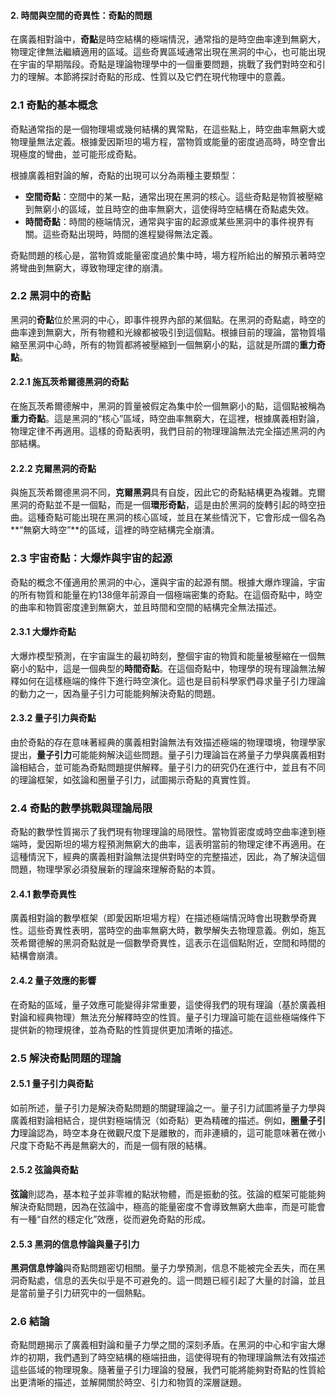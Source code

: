 #### 2. 時間與空間的奇異性：奇點的問題

在廣義相對論中，**奇點**是時空結構的極端情況，通常指的是時空曲率達到無窮大，物理定律無法繼續適用的區域。這些奇異區域通常出現在黑洞的中心，也可能出現在宇宙的早期階段。奇點是理論物理學中的一個重要問題，挑戰了我們對時空和引力的理解。本節將探討奇點的形成、性質以及它們在現代物理中的意義。

### 2.1 奇點的基本概念

奇點通常指的是一個物理場或幾何結構的異常點，在這些點上，時空曲率無窮大或物理量無法定義。根據愛因斯坦的場方程，當物質或能量的密度過高時，時空會出現極度的彎曲，並可能形成奇點。

根據廣義相對論的解，奇點的出現可以分為兩種主要類型：

- **空間奇點**：空間中的某一點，通常出現在黑洞的核心。這些奇點是物質被壓縮到無窮小的區域，並且時空的曲率無窮大，這使得時空結構在奇點處失效。
- **時間奇點**：時間的極端情況，通常與宇宙的起源或某些黑洞中的事件視界有關。這些奇點出現時，時間的進程變得無法定義。

奇點問題的核心是，當物質或能量密度過於集中時，場方程所給出的解預示著時空將彎曲到無窮大，導致物理定律的崩潰。

### 2.2 黑洞中的奇點

黑洞的**奇點**位於黑洞的中心，即事件視界內部的某個點。在黑洞的奇點處，時空的曲率達到無窮大，所有物體和光線都被吸引到這個點。根據目前的理論，當物質塌縮至黑洞中心時，所有的物質都將被壓縮到一個無窮小的點，這就是所謂的**重力奇點**。

#### 2.2.1 施瓦茨希爾德黑洞的奇點

在施瓦茨希爾德解中，黑洞的質量被假定為集中於一個無窮小的點，這個點被稱為**重力奇點**。這是黑洞的“核心”區域，時空曲率無窮大，在這裡，根據廣義相對論，物理定律不再適用。這樣的奇點表明，我們目前的物理理論無法完全描述黑洞的內部結構。

#### 2.2.2 克爾黑洞的奇點

與施瓦茨希爾德黑洞不同，**克爾黑洞**具有自旋，因此它的奇點結構更為複雜。克爾黑洞的奇點並不是一個點，而是一個**環形奇點**，這是由於黑洞的旋轉引起的時空扭曲。這種奇點可能出現在黑洞的核心區域，並且在某些情況下，它會形成一個名為**“無窮大時空”**的區域，這裡的時空結構完全崩潰。

### 2.3 宇宙奇點：大爆炸與宇宙的起源

奇點的概念不僅適用於黑洞的中心，還與宇宙的起源有關。根據大爆炸理論，宇宙的所有物質和能量在約138億年前源自一個極端密集的奇點。在這個奇點中，時空的曲率和物質密度達到無窮大，並且時間和空間的結構完全無法描述。

#### 2.3.1 大爆炸奇點

大爆炸模型預測，在宇宙誕生的最初時刻，整個宇宙的物質和能量被壓縮在一個無窮小的點中，這是一個典型的**時間奇點**。在這個奇點中，物理學的現有理論無法解釋如何在這樣極端的條件下進行時空演化。這也是目前科學家們尋求量子引力理論的動力之一，因為量子引力可能能夠解決奇點的問題。

#### 2.3.2 量子引力與奇點

由於奇點的存在意味著經典的廣義相對論無法有效描述極端的物理環境，物理學家提出，**量子引力**可能能夠解決這些問題。量子引力理論旨在將量子力學與廣義相對論相結合，並可能為奇點問題提供解釋。量子引力的研究仍在進行中，並且有不同的理論框架，如弦論和圈量子引力，試圖揭示奇點的真實性質。

### 2.4 奇點的數學挑戰與理論局限

奇點的數學性質揭示了我們現有物理理論的局限性。當物質密度或時空曲率達到極端時，愛因斯坦的場方程預測無窮大的曲率，這表明當前的物理定律不再適用。在這種情況下，經典的廣義相對論無法提供對時空的完整描述，因此，為了解決這個問題，物理學家必須發展新的理論來理解奇點的本質。

#### 2.4.1 數學奇異性

廣義相對論的數學框架（即愛因斯坦場方程）在描述極端情況時會出現數學奇異性。這些奇異性表明，當時空的曲率無窮大時，數學解失去物理意義。例如，施瓦茨希爾德解的黑洞奇點就是一個數學奇異性，這表示在這個點附近，空間和時間的結構會崩潰。

#### 2.4.2 量子效應的影響

在奇點的區域，量子效應可能變得非常重要，這使得我們的現有理論（基於廣義相對論和經典物理）無法充分解釋時空的性質。量子引力理論可能在這些極端條件下提供新的物理規律，並為奇點的性質提供更加清晰的描述。

### 2.5 解決奇點問題的理論

#### 2.5.1 量子引力與奇點

如前所述，量子引力是解決奇點問題的關鍵理論之一。量子引力試圖將量子力學與廣義相對論相結合，提供對極端情況（如奇點）更為精確的描述。例如，**圈量子引力**理論認為，時空本身在微觀尺度下是離散的，而非連續的，這可能意味著在微小尺度下奇點不再是無窮大的，而是一個有限的結構。

#### 2.5.2 弦論與奇點

**弦論**則認為，基本粒子並非零維的點狀物體，而是振動的弦。弦論的框架可能能夠解決奇點問題，因為在弦論中，極高的能量密度不會導致無窮大曲率，而是可能會有一種“自然的穩定化”效應，從而避免奇點的形成。

#### 2.5.3 黑洞的信息悖論與量子引力

**黑洞信息悖論**與奇點問題密切相關。量子力學預測，信息不能被完全丟失，而在黑洞奇點處，信息的丟失似乎是不可避免的。這一問題已經引起了大量的討論，並且是當前量子引力研究中的一個熱點。

### 2.6 結論

奇點問題揭示了廣義相對論和量子力學之間的深刻矛盾。在黑洞的中心和宇宙大爆炸的初期，我們遇到了時空結構的極端扭曲，這使得現有的物理理論無法有效描述這些區域的物理現象。隨著量子引力理論的發展，我們可能將能夠對奇點的性質給出更清晰的描述，並解開關於時空、引力和物質的深層謎題。